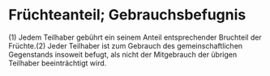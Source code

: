 # Früchteanteil; Gebrauchsbefugnis

(1) Jedem Teilhaber gebührt ein seinem Anteil entsprechender Bruchteil der Früchte.(2) Jeder Teilhaber ist zum Gebrauch des gemeinschaftlichen Gegenstands insoweit befugt, als nicht der Mitgebrauch der übrigen Teilhaber beeinträchtigt wird. 

